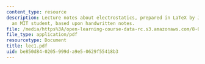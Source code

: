 ```yaml
---
content_type: resource
description: Lecture notes about electrostatics, prepared in LaTeX by James Silva,
  an MIT student, based upon handwritten notes.
file: /media/https%3A/open-learning-course-data-rc.s3.amazonaws.com/8-022-physics-ii-electricity-and-magnetism-fall-2006/be850d840205999da9e50629f55418b3_lec1.pdf
file_type: application/pdf
resourcetype: Document
title: lec1.pdf
uid: be850d84-0205-999d-a9e5-0629f55418b3
---
```

